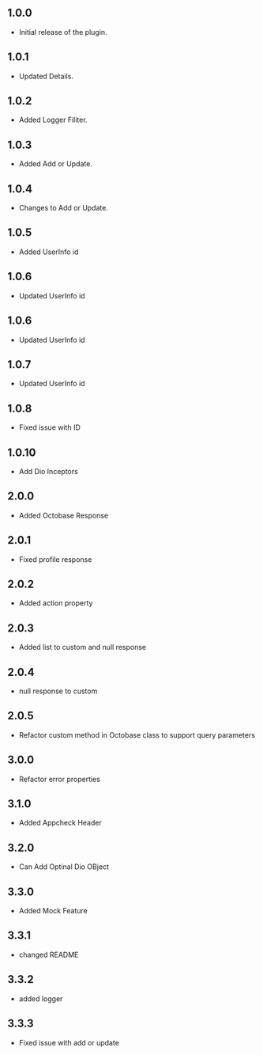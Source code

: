 ## 1.0.0

* Initial release of the plugin.

## 1.0.1

* Updated Details.

## 1.0.2

* Added Logger Filiter.

## 1.0.3

* Added Add or Update.

## 1.0.4

* Changes to Add or Update.

## 1.0.5

* Added UserInfo id

## 1.0.6

* Updated UserInfo id

## 1.0.6

* Updated UserInfo id

## 1.0.7

* Updated UserInfo id

## 1.0.8

* Fixed issue with ID

## 1.0.10

* Add Dio Inceptors

## 2.0.0

* Added Octobase Response

## 2.0.1

* Fixed profile response


## 2.0.2

* Added action property

## 2.0.3

* Added list to custom and null response

## 2.0.4

* null response to custom

## 2.0.5

* Refactor custom method in Octobase class to support query parameters

## 3.0.0

* Refactor error properties

## 3.1.0

* Added Appcheck Header

## 3.2.0

* Can Add Optinal Dio OBject

## 3.3.0

* Added Mock Feature

## 3.3.1

* changed README

## 3.3.2

* added logger

## 3.3.3

* Fixed issue with add or update